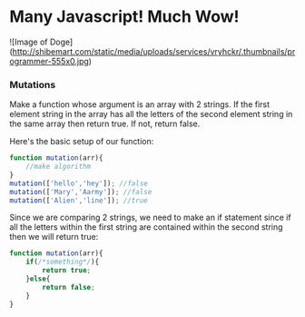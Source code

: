 # Many Javascript! Much Wow!

![Image of Doge]
(http://shibemart.com/static/media/uploads/services/vryhckr/.thumbnails/programmer-555x0.jpg)

### Mutations
Make a function whose argument is an array with 2 strings. If the first element string in the array has all the letters of the second element string in the same array then return true. If not, return false.

Here's the basic setup of our function:

```Javascript
function mutation(arr){
	//make algorithm
}
mutation(['hello','hey']); //false
mutation(['Mary','Aarmy']); //false
mutation(['Alien','line']); //true
```

Since we are comparing 2 strings, we need to make an if statement since if all the letters within the first string are contained within the second string then we will return true:

```Javascript
function mutation(arr){
	if(/*something*/){
		return true;
	}else{
		return false;
	}
}	
```